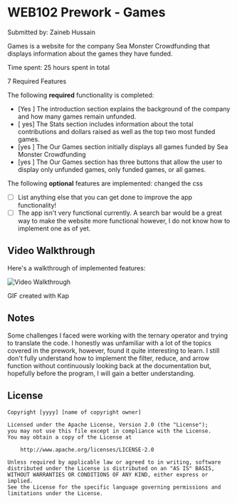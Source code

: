 # WEB102 Prework - Games

Submitted by: Zaineb Hussain

Games is a website for the company Sea Monster Crowdfunding that displays information about the games they have funded.

Time spent: 25 hours spent in total

7 Required Features

The following **required** functionality is completed:

* [Yes ] The introduction section explains the background of the company and how many games remain unfunded.
* [ yes] The Stats section includes information about the total contributions and dollars raised as well as the top two most funded games.
* [yes ] The Our Games section initially displays all games funded by Sea Monster Crowdfunding
* [yes ] The Our Games section has three buttons that allow the user to display only unfunded games, only funded games, or all games.

The following **optional** features are implemented:
changed the css

* [ ] List anything else that you can get done to improve the app functionality!
* [ ] The app  isn't very functional currently. A search bar would be a great way to make the website more functional however, I do not know how to implement one as of yet.

## Video Walkthrough

Here's a walkthrough of implemented features:

<img src='!![](https://github-production-user-asset-6210df.s3.amazonaws.com/87456760/250285842-410b370c-9149-46d8-a2de-4903f3b70e21.gif)
' title='Video Walkthrough' width='' alt='Video Walkthrough' />

<!-- Replace this with whatever GIF tool you used! -->
GIF created with Kap   
<!-- Recommended tools:
[Kap](https://getkap.co/) for macOS
[ScreenToGif](https://www.screentogif.com/) for Windows
[peek](https://github.com/phw/peek) for Linux. -->

## Notes

Some challenges I faced were working with the ternary operator and trying to translate the code. I honestly was unfamiliar with a lot of the topics covered in the prework, however, found it quite interesting to learn. I still don't fully understand how to implement the filter, reduce, and arrow function without continuously looking back at the documentation but, hopefully before the program, I will gain a better understanding.

## License

    Copyright [yyyy] [name of copyright owner]

    Licensed under the Apache License, Version 2.0 (the "License");
    you may not use this file except in compliance with the License.
    You may obtain a copy of the License at

        http://www.apache.org/licenses/LICENSE-2.0

    Unless required by applicable law or agreed to in writing, software
    distributed under the License is distributed on an "AS IS" BASIS,
    WITHOUT WARRANTIES OR CONDITIONS OF ANY KIND, either express or implied.
    See the License for the specific language governing permissions and
    limitations under the License.

